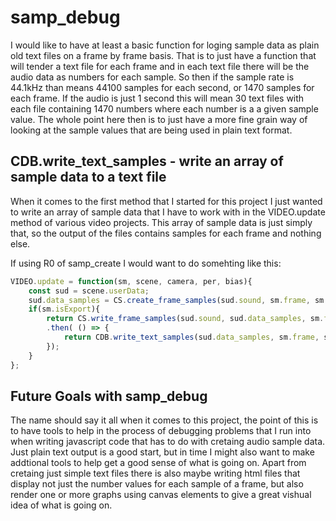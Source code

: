 # samp_debug

I would like to have at least a basic function for loging sample data as plain old text files on a frame by frame basis. That is to just have a function that will tender a text file for each frame and in each text file there will be the audio data as numbers for each sample. So then if the sample rate is 44.1kHz than means 44100 samples for each second, or 1470 samples for each frame. If the audio is just 1 second this will mean 30 text files with each file containing 1470 numbers where each number is a a given sample value. The whole point here then is to just have a more fine grain way of looking at the sample values that are being used in plain text format.

## CDB.write_text_samples - write an array of sample data to a text file

When it comes to the first method that I started for this project I just wanted to write an array of sample data that I have to work with in the VIDEO.update method of various video projects. This array of sample data is just simply that, so the output of the files contains samples for each frame and nothing else.

If using R0 of samp\_create I would want to do somehting like this:

```js
VIDEO.update = function(sm, scene, camera, per, bias){
    const sud = scene.userData;
    sud.data_samples = CS.create_frame_samples(sud.sound, sm.frame, sm.frameMax );
    if(sm.isExport){
        return CS.write_frame_samples(sud.sound, sud.data_samples, sm.frame, sm.imageFolder, sm.isExport)
        .then( () => {
            return CDB.write_text_samples(sud.data_samples, sm.frame, sm.imageFolder  );
        });
    }
};
```

## Future Goals with samp_debug

The name should say it all when it comes to this project, the point of this is to have tools to help in the process of debugging problems that I run into when writing javascript code that has to do with cretaing audio sample data. Just plain text output is a good start, but in time I might also want to make addtional tools to help get a good sense of what is going on. Apart from cretaing just simple text files there is also maybe writing html files that display not just the number values for each sample of a frame, but also render one or more graphs using canvas elements to give a great vishual idea of what is going on.
